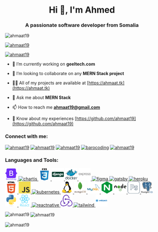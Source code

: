 <h1 align="center">Hi 👋, I'm Ahmed</h1>
<h3 align="center">A passionate software developer from Somalia</h3>

<p align="left"> <img src="https://komarev.com/ghpvc/?username=ahmaat19&label=Profile%20views&color=0e75b6&style=flat" alt="ahmaat19" /> </p>

<p align="left"> <a href="https://github.com/ryo-ma/github-profile-trophy"><img src="https://github-profile-trophy.vercel.app/?username=ahmaat19" alt="ahmaat19" /></a> </p>

<p align="left"> <a href="https://twitter.com/ahmaat19" target="blank"><img src="https://img.shields.io/twitter/follow/ahmaat19?logo=twitter&style=for-the-badge" alt="ahmaat19" /></a> </p>

- 🔭 I’m currently working on **geeltech.com**

- 👯 I’m looking to collaborate on any **MERN Stack project**

- 👨‍💻 All of my projects are available at [https://ahmaat.tk](https://ahmaat.tk)

- 💬 Ask me about **MERN Stack**

- 📫 How to reach me **ahmaat19@gmail.com**

- 📄 Know about my experiences [https://github.com/ahmaat19](https://github.com/ahmaat19)

<h3 align="left">Connect with me:</h3>
<p align="left">
<a href="https://twitter.com/ahmaat19" target="blank"><img align="center" src="https://cdn.jsdelivr.net/npm/simple-icons@3.0.1/icons/twitter.svg" alt="ahmaat19" height="30" width="40" /></a>
<a href="https://fb.com/ahmaat19" target="blank"><img align="center" src="https://cdn.jsdelivr.net/npm/simple-icons@3.0.1/icons/facebook.svg" alt="ahmaat19" height="30" width="40" /></a>
<a href="https://instagram.com/ahmaat19" target="blank"><img align="center" src="https://cdn.jsdelivr.net/npm/simple-icons@3.0.1/icons/instagram.svg" alt="ahmaat19" height="30" width="40" /></a>
<a href="https://www.youtube.com/c/barocoding" target="blank"><img align="center" src="https://cdn.jsdelivr.net/npm/simple-icons@3.0.1/icons/youtube.svg" alt="barocoding" height="30" width="40" /></a>
<a href="https://discord.gg/ahmaat19" target="blank"><img align="center" src="https://cdn.jsdelivr.net/npm/simple-icons@3.0.1/icons/discord.svg" alt="ahmaat19" height="30" width="40" /></a>
</p>

<h3 align="left">Languages and Tools:</h3>
<p align="left"> <a href="https://getbootstrap.com" target="_blank"> <img src="https://raw.githubusercontent.com/devicons/devicon/master/icons/bootstrap/bootstrap-plain-wordmark.svg" alt="bootstrap" width="40" height="40"/> </a> <a href="https://www.chartjs.org" target="_blank"> <img src="https://www.chartjs.org/media/logo-title.svg" alt="chartjs" width="40" height="40"/> </a> <a href="https://www.w3schools.com/css/" target="_blank"> <img src="https://raw.githubusercontent.com/devicons/devicon/master/icons/css3/css3-original-wordmark.svg" alt="css3" width="40" height="40"/> </a> <a href="https://www.djangoproject.com/" target="_blank"> <img src="https://raw.githubusercontent.com/devicons/devicon/master/icons/django/django-original.svg" alt="django" width="40" height="40"/> </a> <a href="https://www.docker.com/" target="_blank"> <img src="https://raw.githubusercontent.com/devicons/devicon/master/icons/docker/docker-original-wordmark.svg" alt="docker" width="40" height="40"/> </a> <a href="https://expressjs.com" target="_blank"> <img src="https://raw.githubusercontent.com/devicons/devicon/master/icons/express/express-original-wordmark.svg" alt="express" width="40" height="40"/> </a> <a href="https://www.figma.com/" target="_blank"> <img src="https://www.vectorlogo.zone/logos/figma/figma-icon.svg" alt="figma" width="40" height="40"/> </a> <a href="https://www.gatsbyjs.com/" target="_blank"> <img src="https://www.vectorlogo.zone/logos/gatsbyjs/gatsbyjs-icon.svg" alt="gatsby" width="40" height="40"/> </a> <a href="https://heroku.com" target="_blank"> <img src="https://www.vectorlogo.zone/logos/heroku/heroku-icon.svg" alt="heroku" width="40" height="40"/> </a> <a href="https://www.w3.org/html/" target="_blank"> <img src="https://raw.githubusercontent.com/devicons/devicon/master/icons/html5/html5-original-wordmark.svg" alt="html5" width="40" height="40"/> </a> <a href="https://developer.mozilla.org/en-US/docs/Web/JavaScript" target="_blank"> <img src="https://raw.githubusercontent.com/devicons/devicon/master/icons/javascript/javascript-original.svg" alt="javascript" width="40" height="40"/> </a> <a href="https://kubernetes.io" target="_blank"> <img src="https://www.vectorlogo.zone/logos/kubernetes/kubernetes-icon.svg" alt="kubernetes" width="40" height="40"/> </a> <a href="https://www.linux.org/" target="_blank"> <img src="https://raw.githubusercontent.com/devicons/devicon/master/icons/linux/linux-original.svg" alt="linux" width="40" height="40"/> </a> <a href="https://www.mongodb.com/" target="_blank"> <img src="https://raw.githubusercontent.com/devicons/devicon/master/icons/mongodb/mongodb-original-wordmark.svg" alt="mongodb" width="40" height="40"/> </a> <a href="https://www.mysql.com/" target="_blank"> <img src="https://raw.githubusercontent.com/devicons/devicon/master/icons/mysql/mysql-original-wordmark.svg" alt="mysql" width="40" height="40"/> </a> <a href="https://www.nginx.com" target="_blank"> <img src="https://raw.githubusercontent.com/devicons/devicon/master/icons/nginx/nginx-original.svg" alt="nginx" width="40" height="40"/> </a> <a href="https://nodejs.org" target="_blank"> <img src="https://raw.githubusercontent.com/devicons/devicon/master/icons/nodejs/nodejs-original-wordmark.svg" alt="nodejs" width="40" height="40"/> </a> <a href="https://www.photoshop.com/en" target="_blank"> <img src="https://raw.githubusercontent.com/devicons/devicon/master/icons/photoshop/photoshop-line.svg" alt="photoshop" width="40" height="40"/> </a> <a href="https://www.postgresql.org" target="_blank"> <img src="https://raw.githubusercontent.com/devicons/devicon/master/icons/postgresql/postgresql-original-wordmark.svg" alt="postgresql" width="40" height="40"/> </a> <a href="https://www.python.org" target="_blank"> <img src="https://raw.githubusercontent.com/devicons/devicon/master/icons/python/python-original.svg" alt="python" width="40" height="40"/> </a> <a href="https://reactjs.org/" target="_blank"> <img src="https://raw.githubusercontent.com/devicons/devicon/master/icons/react/react-original-wordmark.svg" alt="react" width="40" height="40"/> </a> <a href="https://reactnative.dev/" target="_blank"> <img src="https://reactnative.dev/img/header_logo.svg" alt="reactnative" width="40" height="40"/> </a> <a href="https://redux.js.org" target="_blank"> <img src="https://raw.githubusercontent.com/devicons/devicon/master/icons/redux/redux-original.svg" alt="redux" width="40" height="40"/> </a> <a href="https://tailwindcss.com/" target="_blank"> <img src="https://www.vectorlogo.zone/logos/tailwindcss/tailwindcss-icon.svg" alt="tailwind" width="40" height="40"/> </a> <a href="https://webpack.js.org" target="_blank"> <img src="https://raw.githubusercontent.com/devicons/devicon/d00d0969292a6569d45b06d3f350f463a0107b0d/icons/webpack/webpack-original-wordmark.svg" alt="webpack" width="40" height="40"/> </a> </p>

<p><img align="left" src="https://github-readme-stats.vercel.app/api/top-langs?username=ahmaat19&show_icons=true&locale=en&layout=compact" alt="ahmaat19" /></p>

<p>&nbsp;<img align="center" src="https://github-readme-stats.vercel.app/api?username=ahmaat19&show_icons=true&locale=en" alt="ahmaat19" /></p>

<p><img align="center" src="https://github-readme-streak-stats.herokuapp.com/?user=ahmaat19&" alt="ahmaat19" /></p>
